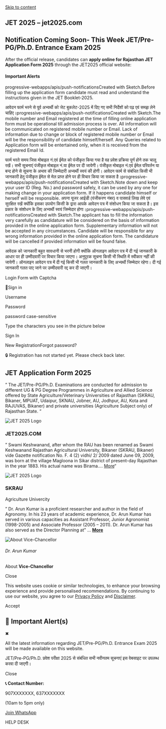 [Skip to content](https://www.jet2025.com/#content "Skip to content")

## JET 2025 – jet2025.com

## Notification Coming Soon- This Week **JET/Pre-PG/Ph.D. Entrance Exam** 2025

After the official release, candidates can **apply online for Rajasthan JET Application Form 2025** through the JET2025 official website:

#### Important Alerts

progressive-webapps/apis/push-notificationsCreated with Sketch.Before filling up the application form candidate must read and understand the instructions given in the JET Booklet-2025.

आवेदन फार्म भरने से पूर्व अभ्यर्थी को जेट बुकलेट-2025 में दिए गए सभी निर्देशों को पढ़ एवं समझ लेने चाहिए।progressive-webapps/apis/push-notificationsCreated with Sketch.The mobile number and Email registered at the time of filling online application form must be operational till admission process is over. All information will be communicated on registered mobile number or Email. Lack of information due to change or block of registered mobile number or Email will be the responsibility of candidate himself/herself. Any Queries related to Application form will be entertained only, when it is received from the registered Email Id.

फार्म भरते समय जिस मोबाइल नं.एवं ईमेल को पंजीकृत किया गया है वह प्रवेश प्रक्रिया पूर्ण होने तक चालू रखें। सभी सूचनाएं पंजीकृत मोबाइल नं.या ईमेल पर दी जायेगी। पंजीकृत मोबाइल नं.एवं ईमेल परिवर्तन या बन्द होने से सूचना के अभाव की जिम्मेदारी अभ्यर्थी स्वयं की होगी। आवेदन फार्म से संबंधित किसी भी जानकारी हेतु पंजीकृत ईमेल से मेल प्राप्त होने पर ही विचार किया जा सकता है।progressive-webapps/apis/push-notificationsCreated with Sketch.Note down and keep your user ID (Reg. No.) and password safely, it can be used by any one for making change in your application form. If it happens candidate himself or herself will be responsible. अपना यूजर आईडी (पंजीकरण नंबर) व पासवर्ड लिख लेवे एवं सुरक्षित रखें क्योंकि इसका उपयोग किसी के द्वारा आपके आवेदन पत्र में संशोधन किया जा सकता है। इस प्रकार के संशोधन के लिए अभ्यर्थी स्वयं जिम्मेदार होगा।progressive-webapps/apis/push-notificationsCreated with Sketch.The applicant has to fill the information very carefully as candidature will be considered on the basis of information provided in the online application form. Supplementary information will not be accepted in any circumstances. Candidate will be responsible for any wrong information provided in the online application form. The candidature will be cancelled if provided information will be found false.

आवेदक को जानकारी बहुत सावधानी से भरनी होगी क्योंकि ऑनलाइन आवेदन पत्र में दी गई जानकारी के आधार पर ही उम्मीदवारी पर विचार किया जाएगा। अनुपूरक सूचना किसी भी स्थिति में स्वीकार नहीं की जायेगी। ऑनलाइन आवेदन पत्र में दी गई किसी भी गलत जानकारी के लिए अभ्यर्थी जिम्मेदार रहेगा। दी गई जानकारी गलत पाए जाने पर उम्मीदवारी रद्द कर दी जाएगी।

Login Form with Captcha

👥Sign in

Username

Password

password case-sensitive

Type the characters you see in the picture below

Sign In

New RegistrationForgot password?

🔒 Registration has not started yet. Please check back later.

## JET Application Form 2025

” The JET/Pre-PG/Ph.D. Examinations are conducted for admission to different UG & PG Degree Programmes in Agriculture and Allied Science offered by State Agriculture/Veterinary Universities of Rajasthan (SKRAU, Bikaner, MPUAT, Udaipur, SKNAU, Jobner, AU, Jodhpur, AU, Kota and RAJUVAS, Bikaner) and private universities (Agriculture Subject only) of Rajasthan State. “

![JET 2025 Logo](https://www.jet2025.com/wp-content/uploads/2025/04/JET-2025-Logo-1.png)

### JET2025.COM

” Swami Keshwanand, after whom the RAU has been renamed as Swami Keshwanand Rajasthan Agricultural University, Bikaner (SKRAU, Bikaner) vide Gazette notification No. F. 4 (2) vidhi/ 2/ 2009 dated June 09, 2009, was born at the village Magloona in Sikar district of present-day Rajasthan in the year 1883. His actual name was Birama…. [More](https://raubikaner.org/intro/)“

![JET 2025 Logo](https://www.jet2025.com/wp-content/uploads/2025/04/JET-2025-Logo-1.png)

### SKRAU

Agriculture Univercity

” Dr. Arun Kumar is a proficient researcher and author in the field of Agronomy. In his 23 years of academic experience, Dr. Arun Kumar has served in various capacities as Assistant Professor, Junior Agronomist (1998-2005) and Associate Professor (2005 – 2011). Dr. Arun Kumar has also served as the Director Planning at” … **[More](https://raubikaner.org/Vice-chancellor/)**

![About Vice-Chancellor ](https://www.jet2025.com/wp-content/uploads/2025/04/image_2022_12_12T11_35_22_876Z.png)

###### Dr. Arun Kumar

About **Vice-Chancellor**

Close

This website uses cookie or similar technologies, to enhance your browsing experience and provide personalised recommendations.
By continuing to use our website, you agree to our
[Privacy Policy](https://www.jet2025.com/privacy-policy/) and
[Disclaimer](https://www.jet2025.com/disclaimer/).


Accept

## 🔔 Important Alert(s)

✖

All the latest information regarding JET/Pre-PG/Ph.D. Entrance Exam 2025 will be made available on this website.

JET/Pre-PG/Ph.D. प्रवेश परीक्षा 2025 से संबंधित सभी नवीनतम सूचनाएं इस वेबसाइट पर उपलब्ध करवा दी जाएगी।


Close

**📞 Contact Number:**

907XXXXXXX, 637XXXXXXX

(10am to 5pm only)

[Join WhatsApp](https://whatsapp.com/channel/0029VbAudzTHbFV5ppcj0b07)

HELP DESK